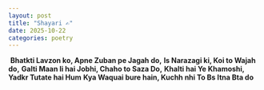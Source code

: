 ```yaml
---
layout: post
title: "Shayari ✍️"
date: 2025-10-22
categories: poetry
---
```


 **Bhatkti Lavzon ko, Apne Zuban pe Jagah do,** 
 **Is Narazagi ki, Koi to Wajah do,** 
 **Galti Maan li hai Jobhi, Chaho to Saza Do,**
 **Khalti hai Ye Khamoshi, Yadkr Tutate hai Hum** 
 **Kya Waquai bure hain, Kuchh nhi To Bs Itna Bta do**
